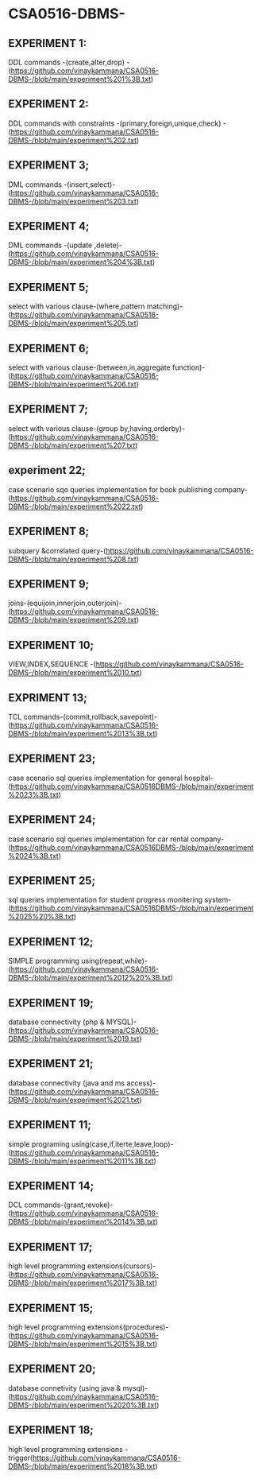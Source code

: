 # CSA0516-DBMS-
## EXPERIMENT 1:
DDL commands -(create,alter,drop) -(https://github.com/vinaykammana/CSA0516-DBMS-/blob/main/experiment%201%3B.txt)
## EXPERIMENT 2:
DDL commands with constraints -(primary,foreign,unique,check) -(https://github.com/vinaykammana/CSA0516-DBMS-/blob/main/experiment%202.txt)
## EXPERIMENT 3;
DML commands -(insert,select)-(https://github.com/vinaykammana/CSA0516-DBMS-/blob/main/experiment%203.txt)
## EXPERIMENT 4;
DML commands -(update ,delete)-(https://github.com/vinaykammana/CSA0516-DBMS-/blob/main/experiment%204%3B.txt)
## EXPERIMENT 5;
select with various clause-(where,pattern matching)-(https://github.com/vinaykammana/CSA0516-DBMS-/blob/main/experiment%205.txt)
## EXPERIMENT 6;
select with various clause-(between,in,aggregate function)-(https://github.com/vinaykammana/CSA0516-DBMS-/blob/main/experiment%206.txt)
## EXPERIMENT 7;
select with various clause-(group by,having,orderby)-(https://github.com/vinaykammana/CSA0516-DBMS-/blob/main/experiment%207.txt)
## experiment 22;
case scenario sqo queries implementation for book publishing company-(https://github.com/vinaykammana/CSA0516-DBMS-/blob/main/experiment%2022.txt)
## EXPERIMENT 8;
subquery &correlated query-(https://github.com/vinaykammana/CSA0516-DBMS-/blob/main/experiment%208.txt)
## EXPERIMENT 9;
joins-(equijoin,innerjoin,outerjoin)-(https://github.com/vinaykammana/CSA0516-DBMS-/blob/main/experiment%209.txt)
## EXPERIMENT 10;
VIEW,INDEX,SEQUENCE -(https://github.com/vinaykammana/CSA0516-DBMS-/blob/main/experiment%2010.txt)
## EXPRIMENT 13;
TCL commands-(commit,rollback,savepoint)-(https://github.com/vinaykammana/CSA0516-DBMS-/blob/main/experiment%2013%3B.txt)
## EXPERIMENT 23;
case scenario sql queries implementation for general hospital-(https://github.com/vinaykammana/CSA0516DBMS-/blob/main/experiment%2023%3B.txt)
## EXPERIMENT 24;
case scenario sql queries implementation for car rental company-(https://github.com/vinaykammana/CSA0516DBMS-/blob/main/experiment%2024%3B.txt)
## EXPERIMENT 25;
sql queries implementation for student progress monitering system-(https://github.com/vinaykammana/CSA0516DBMS-/blob/main/experiment%2025%20%3B.txt)
## EXPERIMENT 12;
SIMPLE programming using(repeat,while)-(https://github.com/vinaykammana/CSA0516-DBMS-/blob/main/experiment%2012%20%3B.txt)
## EXPERIMENT 19;
database connectivity (php & MYSQL)-(https://github.com/vinaykammana/CSA0516-DBMS-/blob/main/experiment%2019.txt)
## EXPERIMENT 21;
database connectivity (java and ms access)-(https://github.com/vinaykammana/CSA0516-DBMS-/blob/main/experiment%2021.txt)
## EXPERIMENT 11;
simple programing using(case,if,iterte,leave,loop)-(https://github.com/vinaykammana/CSA0516-DBMS-/blob/main/experiment%2011%3B.txt)
## EXPERIMENT 14;
DCL commands-(grant,revoke)-(https://github.com/vinaykammana/CSA0516-DBMS-/blob/main/experiment%2014%3B.txt)
## EXPERIMENT 17;
high level programming extensions(cursors)-(https://github.com/vinaykammana/CSA0516-DBMS-/blob/main/experiment%2017%3B.txt)
## EXPERIMENT 15;
high level programming extensions(procedures)-(https://github.com/vinaykammana/CSA0516-DBMS-/blob/main/experiment%2015%3B.txt)
## EXPERIMENT 20;
database connetivity (using java & mysql)-(https://github.com/vinaykammana/CSA0516-DBMS-/blob/main/experiment%2020%3B.txt)
## EXPERIMENT 18;
high level programming extensions -trigger(https://github.com/vinaykammana/CSA0516-DBMS-/blob/main/experiment%2018%3B.txt)
